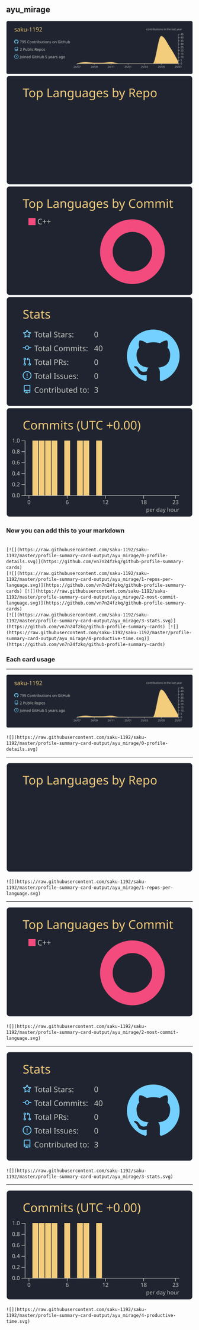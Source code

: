 ## ayu_mirage

[![](./0-profile-details.svg)](https://github.com/vn7n24fzkq/github-profile-summary-cards)
[![](./1-repos-per-language.svg)](https://github.com/vn7n24fzkq/github-profile-summary-cards) [![](./2-most-commit-language.svg)](https://github.com/vn7n24fzkq/github-profile-summary-cards)
[![](./3-stats.svg)](https://github.com/vn7n24fzkq/github-profile-summary-cards) [![](./4-productive-time.svg)](https://github.com/vn7n24fzkq/github-profile-summary-cards)
### Now you can add this to your markdown
```

[![](https://raw.githubusercontent.com/saku-1192/saku-1192/master/profile-summary-card-output/ayu_mirage/0-profile-details.svg)](https://github.com/vn7n24fzkq/github-profile-summary-cards)
[![](https://raw.githubusercontent.com/saku-1192/saku-1192/master/profile-summary-card-output/ayu_mirage/1-repos-per-language.svg)](https://github.com/vn7n24fzkq/github-profile-summary-cards) [![](https://raw.githubusercontent.com/saku-1192/saku-1192/master/profile-summary-card-output/ayu_mirage/2-most-commit-language.svg)](https://github.com/vn7n24fzkq/github-profile-summary-cards)
[![](https://raw.githubusercontent.com/saku-1192/saku-1192/master/profile-summary-card-output/ayu_mirage/3-stats.svg)](https://github.com/vn7n24fzkq/github-profile-summary-cards) [![](https://raw.githubusercontent.com/saku-1192/saku-1192/master/profile-summary-card-output/ayu_mirage/4-productive-time.svg)](https://github.com/vn7n24fzkq/github-profile-summary-cards)

```

### Each card usage
---

![](./0-profile-details.svg)

```
![](https://raw.githubusercontent.com/saku-1192/saku-1192/master/profile-summary-card-output/ayu_mirage/0-profile-details.svg)
```

    

---

![](./1-repos-per-language.svg)

```
![](https://raw.githubusercontent.com/saku-1192/saku-1192/master/profile-summary-card-output/ayu_mirage/1-repos-per-language.svg)
```

    

---

![](./2-most-commit-language.svg)

```
![](https://raw.githubusercontent.com/saku-1192/saku-1192/master/profile-summary-card-output/ayu_mirage/2-most-commit-language.svg)
```

    

---

![](./3-stats.svg)

```
![](https://raw.githubusercontent.com/saku-1192/saku-1192/master/profile-summary-card-output/ayu_mirage/3-stats.svg)
```

    

---

![](./4-productive-time.svg)

```
![](https://raw.githubusercontent.com/saku-1192/saku-1192/master/profile-summary-card-output/ayu_mirage/4-productive-time.svg)
```

    
